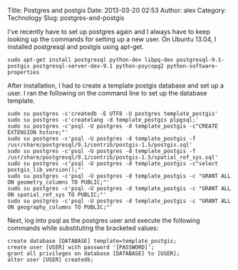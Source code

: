 Title: Postgres and postgis
Date: 2013-03-20 02:53
Author: alex
Category: Technology
Slug: postgres-and-postgis

I've recently have to set up postgres again and I always have to keep
looking up the commands for setting up a new user. On Ubuntu 13.04, I
installed postgresql and postgis using apt-get.

    sudo apt-get install postgresql python-dev libpq-dev postgresql-9.1-postgis postgresql-server-dev-9.1 python-psycopg2 python-software-properties

After installation, I had to create a template postgis database and set
up a user. I ran the following on the command line to set up the
database template.

    sudo su postgres -c'createdb -E UTF8 -U postgres template_postgis'
    sudo su postgres -c'createlang -d template_postgis plpgsql;'
    sudo su postgres -c'psql -U postgres -d template_postgis -c"CREATE EXTENSION hstore;"'
    sudo su postgres -c'psql -U postgres -d template_postgis -f /usr/share/postgresql/9.1/contrib/postgis-1.5/postgis.sql'
    sudo su postgres -c'psql -U postgres -d template_postgis -f /usr/share/postgresql/9.1/contrib/postgis-1.5/spatial_ref_sys.sql'
    sudo su postgres -c'psql -U postgres -d template_postgis -c"select postgis_lib_version();"'
    sudo su postgres -c'psql -U postgres -d template_postgis -c "GRANT ALL ON geometry_columns TO PUBLIC;"'
    sudo su postgres -c'psql -U postgres -d template_postgis -c "GRANT ALL ON spatial_ref_sys TO PUBLIC;"'
    sudo su postgres -c'psql -U postgres -d template_postgis -c "GRANT ALL ON geography_columns TO PUBLIC;"'

Next, log into psql as the postgres user and execute the following
commands while substituting the bracketed values:

    create database [DATABASE] template=template_postgis;
    create user [USER] with password '[PASSWORD]';
    grant all privileges on database [DATABASE] to [USER];
    alter user [USER] createdb;
